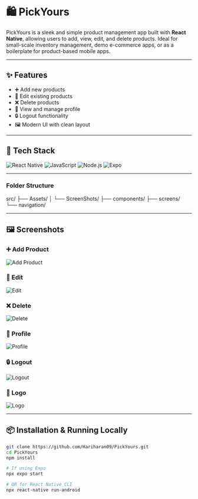 # 🛍️ PickYours

PickYours is a sleek and simple product management app built with **React Native**, allowing users to add, view, edit, and delete products. Ideal for small-scale inventory management, demo e-commerce apps, or as a boilerplate for product-based mobile apps.

---

## ✨ Features

- ➕ Add new products
- 📝 Edit existing products
- ❌ Delete products
- 👤 View and manage profile
- 🔒 Logout functionality
- 🖼️ Modern UI with clean layout

---

## 🧰 Tech Stack

![React Native](https://img.shields.io/badge/React_Native-20232A?style=for-the-badge&logo=react&logoColor=61DAFB)
![JavaScript](https://img.shields.io/badge/JavaScript-F7DF1E?style=for-the-badge&logo=javascript&logoColor=black)
![Node.js](https://img.shields.io/badge/Node.js-339933?style=for-the-badge&logo=nodedotjs&logoColor=white)
![Expo](https://img.shields.io/badge/Expo-000020?style=for-the-badge&logo=expo&logoColor=white)

---

### Folder Structure

src/
  ├── Assets/
  │   └── ScreenShots/
  ├── components/
  ├── screens/
  └── navigation/

  ---

## 🖼️ Screenshots

### ➕ Add Product  
![Add Product](./src/Assets/ScreenShots/AddProduct.png)

### 📝 Edit  
![Edit](./src/Assets/ScreenShots/Edit.png)

### ❌ Delete  
![Delete](./src/Assets/ScreenShots/Delete.png)

### 🧑 Profile  
![Profile](./src/Assets/ScreenShots/Profile.png)

### 🔒 Logout  
![Logout](./src/Assets/ScreenShots/Logout.png)

### 🧠 Logo  
![Logo](./src/Assets/ScreenShots/Logo.png)

---

## 📦 Installation & Running Locally

```bash
git clone https://github.com/Hariharan09/PickYours.git
cd PickYours
npm install

# If using Expo
npx expo start

# OR for React Native CLI
npx react-native run-android
